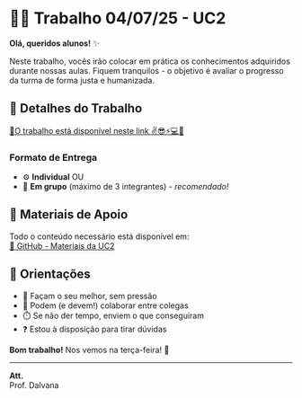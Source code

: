 # 🧑‍🏫 Trabalho 04/07/25 - UC2

**Olá, queridos alunos!** ✨

Neste trabalho, vocês irão colocar em prática os conhecimentos adquiridos durante nossas aulas. Fiquem tranquilos - o objetivo é avaliar o progresso da turma de forma justa e humanizada.

## 📝 Detalhes do Trabalho
[🔗O trabalho está disponível neste link ✌😎⚡💻👀](https://trabalho-khaki-iota.vercel.app/)

### Formato de Entrega
- ⚙️ **Individual** OU  
- 👥 **Em grupo** (máximo de 3 integrantes) - *recomendado!*



## 🔗 Materiais de Apoio
Todo o conteúdo necessário está disponível em:  
[🔗 GitHub - Materiais da UC2](https://github.com/DalvanaRibeiro/UC2-TDS251TPSG---Introducao-a-algoritmos/blob/main/Aulas/Aulas.md)

## 💬 Orientações
- 🧠 Façam o seu melhor, sem pressão
- 🤝 Podem (e devem!) colaborar entre colegas
- ⏱️ Se não der tempo, enviem o que conseguiram
- ❓ Estou à disposição para tirar dúvidas

**Bom trabalho!** Nos vemos na terça-feira! 👋

---

**Att.**  
Prof. Dalvana 
